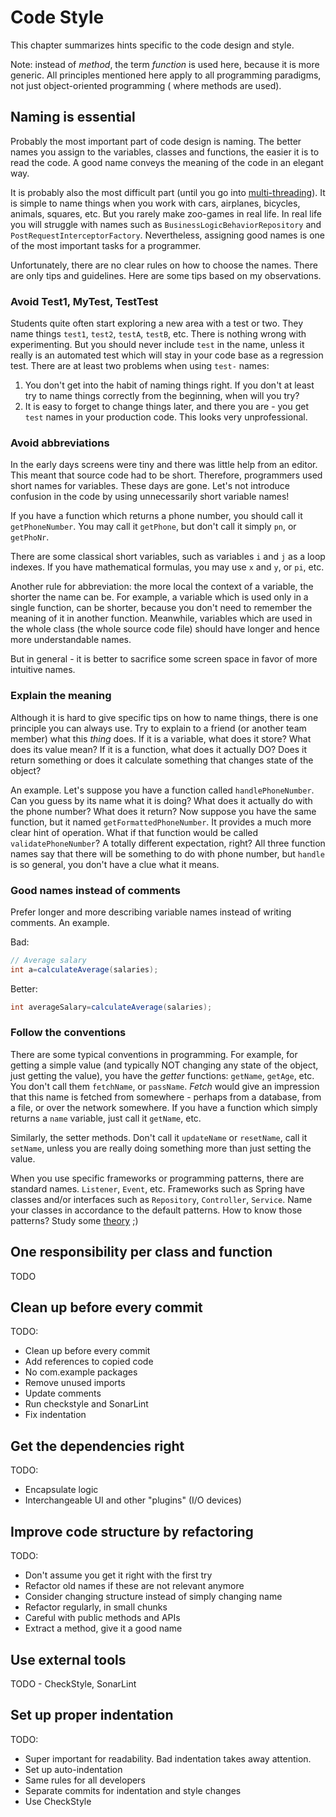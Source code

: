 # Code Style

This chapter summarizes hints specific to the code design and style.

Note: instead of _method_, the term _function_ is used here, because it is more generic. All
principles mentioned here apply to all programming paradigms, not just object-oriented programming (
where methods are used).

## Naming is essential

Probably the most important part of code design is naming. The better names you assign to the
variables, classes and functions, the easier it is to read the code. A good name conveys the meaning
of the code in an elegant way.

It is probably also the most difficult part (until you go
into [multi-threading](http://www.quickmeme.com/meme/364490)). It is simple to name things when you
work with cars, airplanes, bicycles, animals, squares, etc. But you rarely make zoo-games in real
life. In real life you will struggle with names such as `BusinessLogicBehaviorRepository`
and `PostRequestInterceptorFactory`. Nevertheless, assigning good names is one of the most important
tasks for a programmer.

Unfortunately, there are no clear rules on how to choose the names. There are only tips and
guidelines. Here are some tips based on my observations.

### Avoid Test1, MyTest, TestTest

Students quite often start exploring a new area with a test or two. They name things `test1`,
`test2`, `testA`, `testB`, etc. There is nothing wrong with experimenting. But you should never
include `test` in the name, unless it really is an automated test which will stay in your code base
as a regression test. There are at least two problems when using `test-` names:

1. You don't get into the habit of naming things right. If you don't at least try to name things
   correctly from the beginning, when will you try?
2. It is easy to forget to change things later, and there you are - you get `test` names in your
   production code. This looks very unprofessional.

### Avoid abbreviations

In the early days screens were tiny and there was little help from an editor. This meant that source
code had to be short. Therefore, programmers used short names for variables. These days are gone.
Let's not introduce confusion in the code by using unnecessarily short variable names!

If you have a function which returns a phone number, you should call it `getPhoneNumber`. You may
call it `getPhone`, but don't call it simply `pn`, or `getPhoNr`.

There are some classical short variables, such as variables `i` and `j` as a loop indexes. If you
have mathematical formulas, you may use `x` and `y`, or `pi`, etc.

Another rule for abbreviation: the more local the context of a variable, the shorter the name can
be. For example, a variable which is used only in a single function, can be shorter, because you
don't need to remember the meaning of it in another function. Meanwhile, variables which are used in
the whole class (the whole source code file) should have longer and hence more understandable names.

But in general - it is better to sacrifice some screen space in favor of more intuitive names.

### Explain the meaning

Although it is hard to give specific tips on how to name things, there is one principle you can
always use. Try to explain to a friend (or another team member) what this _thing_ does. If it is a
variable, what does it store? What does its value mean? If it is a function, what does it actually
DO? Does it return something or does it calculate something that changes state of the object?

An example. Let's suppose you have a function called `handlePhoneNumber`. Can you guess by its name
what it is doing? What does it actually do with the phone number? What does it return? Now suppose
you have the same function, but it named `getFormattedPhoneNumber`. It provides a much more clear
hint of operation. What if that function would be called `validatePhoneNumber`? A totally different
expectation, right? All three function names say that there will be something to do with phone
number, but `handle` is so general, you don't have a clue what it means.

### Good names instead of comments

Prefer longer and more describing variable names instead of writing comments. An example.

Bad:

```java
// Average salary
int a=calculateAverage(salaries);
```

Better:

```java
int averageSalary=calculateAverage(salaries);
```

### Follow the conventions

There are some typical conventions in programming. For example, for getting a simple value (and
typically NOT changing any state of the object, just getting the value), you have the _getter_
functions: `getName`, `getAge`, etc. You don't call them `fetchName`, or `passName`. _Fetch_
would give an impression that this name is fetched from somewhere - perhaps from a database, from a
file, or over the network somewhere. If you have a function which simply returns a `name` 
variable, just call it `getName`, etc.

Similarly, the setter methods. Don't call it `updateName` or `resetName`, call it `setName`, 
unless you are really doing something more than just setting the value.

When you use specific frameworks or programming patterns, there are standard names. `Listener`, 
`Event`, etc. Frameworks such as Spring have classes and/or interfaces such as `Repository`, 
`Controller`, `Service`. Name your classes in accordance to the default patterns. How to know 
those patterns? Study some [theory](attitude.md#study-theory-dont-just-try) ;)
 

## One responsibility per class and function

TODO

## Clean up before every commit

TODO:

* Clean up before every commit
* Add references to copied code
* No com.example packages
* Remove unused imports
* Update comments
* Run checkstyle and SonarLint
* Fix indentation

## Get the dependencies right

TODO:

* Encapsulate logic
* Interchangeable UI and other "plugins" (I/O devices)

## Improve code structure by refactoring

TODO:

* Don't assume you get it right with the first try
* Refactor old names if these are not relevant anymore
* Consider changing structure instead of simply changing name
* Refactor regularly, in small chunks
* Careful with public methods and APIs
* Extract a method, give it a good name

## Use external tools

TODO - CheckStyle, SonarLint

## Set up proper indentation

TODO:

* Super important for readability. Bad indentation takes away attention.
* Set up auto-indentation
* Same rules for all developers
* Separate commits for indentation and style changes
* Use CheckStyle